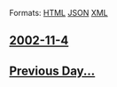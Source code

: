 
Formats: [HTML](2002/11/4/index.html)  [JSON](2002/11/4/index.json)  [XML](2002/11/4/index.xml)  

## [2002-11-4](/news/2002/11/4/index.md)

## [Previous Day...](/news/2002/11/3/index.md)

